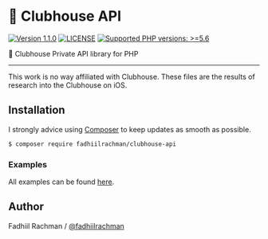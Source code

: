 # 👋 Clubhouse API

 [![Version 1.1.0](https://img.shields.io/badge/packagist-1.1.0-brightgreen.svg "Version 1.1.0")](https://packagist.org/packages/fadhiilrachman/clubhouse-api) [![LICENSE](https://img.shields.io/badge/license-BSD%203--Clause-blue.svg "LICENSE")](https://github.com/fadhiilrachman/clubhouse-api-php/blob/main/LICENSE) [![Supported PHP versions: >=5.6](https://img.shields.io/badge/php-%3E%3D5.6-green.svg "Supported PHP versions: >=5.6")](http://www.php.net/downloads.php)
 
👋 Clubhouse Private API library for PHP

----

This work is no way affiliated with Clubhouse. These files are the results of research into the Clubhouse on iOS.

## Installation

I strongly advice using [Composer](https://getcomposer.org/) to keep updates as smooth as possible.

```sh
$ composer require fadhiilrachman/clubhouse-api
```

### Examples

All examples can be found [here](https://github.com/fadhiilrachman/clubhouse-api-php/tree/main/example).

## Author
Fadhiil Rachman / [@fadhiilrachman](https://www.instagram.com/fadhiilrachman/)
